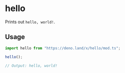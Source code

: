 # hello

Prints out `hello, world!`.

## Usage

```ts
import hello from "https://deno.land/x/hello/mod.ts";

hello();

// Output: hello, world!
```
